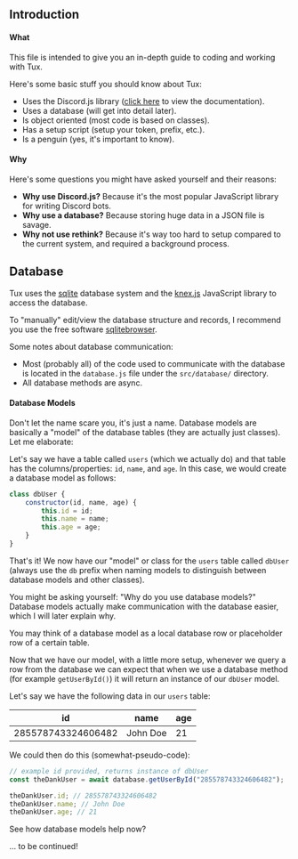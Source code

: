 ## Introduction
#### What
This file is intended to give you an in-depth guide to coding and working with Tux.

Here's some basic stuff you should know about Tux:

* Uses the Discord.js library ([click here](https://discord.js.org/#/docs/main/stable/general/welcome) to view the documentation).
* Uses a database (will get into detail later).
* Is object oriented (most code is based on classes).
* Has a setup script (setup your token, prefix, etc.).
* Is a penguin (yes, it's important to know).

#### Why
Here's some questions you might have asked yourself and their reasons:

* **Why use Discord.js?** Because it's the most popular JavaScript library for writing Discord bots.
* **Why use a database?** Because storing huge data in a JSON file is savage.
* **Why not use rethink?** Because it's way too hard to setup compared to the current system, and required a background process.

## Database
Tux uses the [sqlite](https://en.wikipedia.org/wiki/SQLite) database system and the [knex.js](http://knexjs.org/) JavaScript library to access the database.

To "manually" edit/view the database structure and records, I recommend you use the free software [sqlitebrowser](http://sqlitebrowser.org/).

Some notes about database communication:

* Most (probably all) of the code used to communicate with the database is located in the `database.js` file under the `src/database/` directory.
* All database methods are async.

#### Database Models
Don't let the name scare you, it's just a name. Database models are basically a "model" of the database tables (they are actually just classes). Let me elaborate:

Let's say we have a table called `users` (which we actually do) and that table has the columns/properties: `id`, `name`, and `age`.
In this case, we would create a database model as follows:

```javascript
class dbUser {
    constructor(id, name, age) {
        this.id = id;
        this.name = name;
        this.age = age;
    }
}
```

That's it! We now have our "model" or class for the `users` table called `dbUser` (always use the `db` prefix when naming models to distinguish between database models and other classes).

You might be asking yourself: "Why do you use database models?" Database models actually make communication with the database easier, which I will later explain why.

You may think of a database model as a local database row or placeholder row of a certain table.

Now that we have our model, with a little more setup, whenever we query a row from the database we can expect that when we use a database method (for example `getUserById()`) it will return an instance of our `dbUser` model.

Let's say we have the following data in our `users` table:

| id                 | name     | age |
|--------------------|----------|-----|
| 285578743324606482 | John Doe | 21  |

We could then do this (somewhat-pseudo-code):

```javascript
// example id provided, returns instance of dbUser
const theDankUser = await database.getUserById("285578743324606482");

theDankUser.id; // 285578743324606482
theDankUser.name; // John Doe
theDankUser.age; // 21
```

See how database models help now?

... to be continued!
